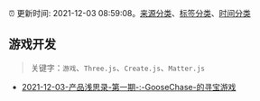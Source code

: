 :alarm_clock: 更新时间: 2021-12-03 08:59:08。[来源分类](../README.md)、[标签分类](../TAGS.md)、[时间分类](../TIMELINE.md)

## 游戏开发


> 关键字：`游戏`、`Three.js`、`Create.js`、`Matter.js`



- [2021-12-03-产品浅思录-第一期-:-GooseChase-的寻宝游戏](https://www.v2ex.com/t/819809) 